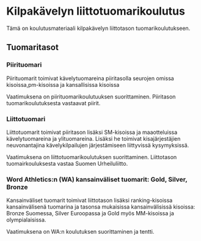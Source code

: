 # Kilpakävelyn liittotuomarikoulutus

Tämä on koulutusmateriaali kilpakävelyn liittotason tuomarikoulutukseen. 

## Tuomaritasot

### Piirituomari

Piirituomarit toimivat kävelytuomareina piiritasolla seurojen omissa kisoissa,pm-kisoissa ja kansallisissa kisoissa 

Vaatimuksena on piirituomarikoulutuuksen suorittaminen. Piiritason tuomarikoulutuksesta vastaavat piirit. 

### Liittotuomari

Liittotuomarit toimivat piiritason lisäksi SM-kisoissa ja maaotteluissa kävelytuomareina ja ylituomareina. Lisäksi he toimivat kisajärjestäjien neuvonantajina kävelykilpailujen järjestämiseen liittyvissä kysymyksissä.

Vaatimuksena on liittotuomarikoulutuksen suorittaminen. Liittotason tuomairkouluksesta vastaa Suomen Urheiluliitto.

### Word Athletics:n (WA) kansainväliset tuomarit: Gold, Silver, Bronze

Kansainväliset tuomarit toimivat liittotason lisäksi ranking-kisoissa kansainvälisenä tuomarina ja tasonsa mukaisissa kansainvälisissä kisoissa: Bronze Suomessa, Silver Euroopassa ja Gold myös MM-kisoissa ja olympialaisissa.

Vaatimuksena on WA:n koulutuksen suorittaminen ja tentti.


